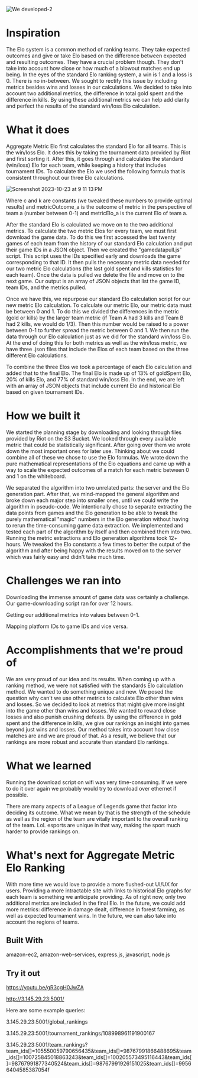 ![We developed-2](https://github.com/theta205/LoL-Metric-Elo-Rankings/assets/144835847/c66f87f9-dc43-4c9a-8b12-e02fad47cef7)

# Inspiration

The Elo system is a common method of ranking teams. They take expected outcomes and give or take Elo based on the difference between expected and resulting outcomes. They have a crucial problem though. They don't take into account how close or how much of a blowout matches end up being. In the eyes of the standard Elo ranking system, a win is 1 and a loss is 0. There is no in-between. We sought to rectify this issue by including metrics besides wins and losses in our calculations. We decided to take into account two additional metrics, the difference in total gold spent and the difference in kills. By using these additional metrics we can help add clarity and perfect the results of the standard win/loss Elo calculation.

# What it does

Aggregate Metric Elo first calculates the standard Elo for all teams. This is the win/loss Elo. It does this by taking the tournament data provided by Riot and first sorting it. After this, it goes through and calculates the standard (win/loss) Elo for each team, while keeping a history that includes tournament IDs. To calculate the Elo we used the following formula that is consistent throughout our three Elo calculations.

![Screenshot 2023-10-23 at 9 11 13 PM](https://github.com/theta205/LoL-Metric-Elo-Rankings/assets/144835847/3294a31b-e9b4-42e9-920c-f545d3596416)

Where c and k are constants (we tweaked these numbers to provide optimal results) and metricOutcome_a is the outcome of metric in the perspective of team a (number between 0-1) and metricElo_a is the current Elo of team a.

After the standard Elo is calculated we move on to the two additional metrics. To calculate the two metric Elos for every team, we must first download the game data. To do this we first accessed the last twenty games of each team from the history of our standard Elo calculation and put their game IDs in a JSON object. Then we created the "gamedatapull.js" script. This script uses the IDs specified early and downloads the game corresponding to that ID. It then pulls the necessary metric data needed for our two metric Elo calculations (the last gold spent and kills statistics for each team). Once the data is pulled we delete the file and move on to the next game. Our output is an array of JSON objects that list the game ID, team IDs, and the metrics pulled.

Once we have this, we repurpose our standard Elo calculation script for our new metric Elo calculation. To calculate our metric Elo, our metric data must be between 0 and 1. To do this we divided the differences in the metric (gold or kills) by the larger team metric (if Team A had 3 kills and Team B had 2 kills, we would do 1/3). Then this number would be raised to a power between 0-1 to further spread the metric between 0 and 1. We then run the data through our Elo calculation just as we did for the standard win/loss Elo. At the end of doing this for both metrics as well as the win/loss metric, we have three .json files that include the Elos of each team based on the three different Elo calculations.

To combine the three Elos we took a percentage of each Elo calculation and added that to the final Elo. The final Elo is made up of 13% of goldSpent Elo, 20% of kills Elo, and 77% of standard win/loss Elo. In the end, we are left with an array of JSON objects that include current Elo and historical Elo based on given tournament IDs.

# How we built it
 
We started the planning stage by downloading and looking through files provided by Riot on the S3 Bucket. We looked through every available metric that could be statistically significant. After going over them we wrote down the most important ones for later use. Thinking about we could combine all of these we chose to use the Elo formulas. We wrote down the pure mathematical representations of the Elo equations and came up with a way to scale the expected outcomes of a match for each metric between 0 and 1 on the whiteboard.

We separated the algorithm into two unrelated parts: the server and the Elo generation part. After that, we mind-mapped the general algorithm and broke down each major step into smaller ones, until we could write the algorithm in pseudo-code. We intentionally chose to separate extracting the data points from games and the Elo generation to be able to tweak the purely mathematical "magic" numbers in the Elo generation without having to rerun the time-consuming game data extraction. We implemented and tested each part of the algorithm by itself and then combined them into two. Running the metric extractions and Elo generation algorithms took 12+ hours. We tweaked the Elo constants a few times to better the output of the algorithm and after being happy with the results moved on to the server which was fairly easy and didn't take much time.

# Challenges we ran into

Downloading the immense amount of game data was certainly a challenge. Our game-downloading script ran for over 12 hours.

Getting our additional metrics into values between 0-1.

Mapping platform IDs to game IDs and vice versa.

# Accomplishments that we're proud of

We are very proud of our idea and its results. When coming up with a ranking method, we were not satisfied with the standards Elo calculation method. We wanted to do something unique and new. We posed the question why can't we use other metrics to calculate Elo other than wins and losses. So we decided to look at metrics that might give more insight into the game other than wins and losses. We wanted to reward close losses and also punish crushing defeats. By using the difference in gold spent and the difference in kills, we give our rankings an insight into games beyond just wins and losses. Our method takes into account how close matches are and we are proud of that. As a result, we believe that our rankings are more robust and accurate than standard Elo rankings.

# What we learned

Running the download script on wifi was very time-consuming. If we were to do it over again we probably would try to download over ethernet if possible.

There are many aspects of a League of Legends game that factor into deciding its outcome. What we mean by that is the strength of the schedule as well as the region of the team are vitally important to the overall ranking of the team. LoL esports are unique in that way, making the sport much harder to provide rankings on.

# What's next for Aggregate Metric Elo Ranking

With more time we would love to provide a more flushed-out UI/UX for users. Providing a more intractable site with links to historical Elo graphs for each team is something we anticipate providing. As of right now, only two additional metrics are included in the final Elo. In the future, we could add more metrics: difference in damage dealt, difference in forest farming, as well as expected tournament wins. In the future, we can also take into account the regions of teams.

## Built With

amazon-ec2,
amazon-web-services,
express.js,
javascript,
node.js

## Try it out

https://youtu.be/gR3cgH0JwZA

http://3.145.29.23:5001/

Here are some example queries:

3.145.29.23:5001/global_rankings

3.145.29.23:5001/tournament_rankings/108998961191900167

3.145.29.23:5001/team_rankings?team_ids[]=105550059790656435&team_ids[]=98767991866488695&team_ids[]=100725845018863243&team_ids[]=100205573495116443&team_ids[]=98767991877340524&team_ids[]=98767991926151025&team_ids[]=99566404585387054f
